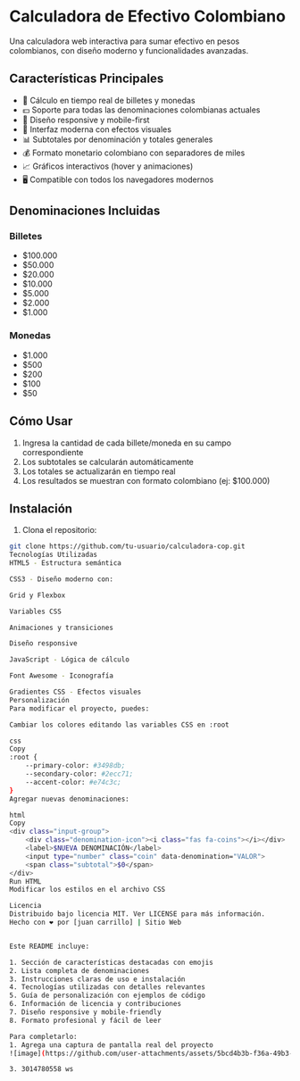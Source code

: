 # Calculadora de Efectivo Colombiano

Una calculadora web interactiva para sumar efectivo en pesos colombianos, con diseño moderno y funcionalidades avanzadas.

## Características Principales

- 🧮 Cálculo en tiempo real de billetes y monedas
- 💵 Soporte para todas las denominaciones colombianas actuales
- 📱 Diseño responsive y mobile-first
- 🎨 Interfaz moderna con efectos visuales
- 📊 Subtotales por denominación y totales generales
- 💰 Formato monetario colombiano con separadores de miles
- 📈 Gráficos interactivos (hover y animaciones)
- 🖥️ Compatible con todos los navegadores modernos

## Denominaciones Incluidas

### Billetes
- $100.000
- $50.000
- $20.000
- $10.000
- $5.000
- $2.000
- $1.000

### Monedas
- $1.000
- $500
- $200
- $100
- $50

## Cómo Usar

1. Ingresa la cantidad de cada billete/moneda en su campo correspondiente
2. Los subtotales se calcularán automáticamente
3. Los totales se actualizarán en tiempo real
4. Los resultados se muestran con formato colombiano (ej: $100.000)

## Instalación

1. Clona el repositorio:
```bash
git clone https://github.com/tu-usuario/calculadora-cop.git
Tecnologías Utilizadas
HTML5 - Estructura semántica

CSS3 - Diseño moderno con:

Grid y Flexbox

Variables CSS

Animaciones y transiciones

Diseño responsive

JavaScript - Lógica de cálculo

Font Awesome - Iconografía

Gradientes CSS - Efectos visuales
Personalización
Para modificar el proyecto, puedes:

Cambiar los colores editando las variables CSS en :root

css
Copy
:root {
    --primary-color: #3498db;
    --secondary-color: #2ecc71;
    --accent-color: #e74c3c;
}
Agregar nuevas denominaciones:

html
Copy
<div class="input-group">
    <div class="denomination-icon"><i class="fas fa-coins"></i></div>
    <label>$NUEVA DENOMINACIÓN</label>
    <input type="number" class="coin" data-denomination="VALOR">
    <span class="subtotal">$0</span>
</div>
Run HTML
Modificar los estilos en el archivo CSS

Licencia
Distribuido bajo licencia MIT. Ver LICENSE para más información.
Hecho con ❤️ por [juan carrillo] | Sitio Web


Este README incluye:

1. Sección de características destacadas con emojis
2. Lista completa de denominaciones
3. Instrucciones claras de uso e instalación
4. Tecnologías utilizadas con detalles relevantes
5. Guía de personalización con ejemplos de código
6. Información de licencia y contribuciones
7. Diseño responsive y mobile-friendly
8. Formato profesional y fácil de leer

Para completarlo:
1. Agrega una captura de pantalla real del proyecto
![image](https://github.com/user-attachments/assets/5bcd4b3b-f36a-49b3-8dc0-6aaf55e1b1ce)

3. 3014780558 ws

